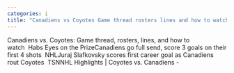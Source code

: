```yaml
---
categories: i
title: "Canadiens vs Coyotes Game thread rosters lines and how to watch  Habs Eyes on the Prize"
---
```

Canadiens vs. Coyotes: Game thread, rosters, lines, and how to watch&nbsp;&nbsp;Habs Eyes on the PrizeCanadiens go full send, score 3 goals on their first 4 shots&nbsp;&nbsp;NHLJuraj Slafkovsky scores first career goal as Canadiens rout Coyotes&nbsp;&nbsp;TSNNHL Highlights | Coyotes vs. Canadiens - 